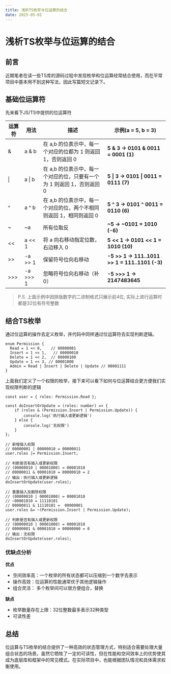 ```yaml
---
title: 浅析TS枚举与位运算的结合
date: 2025-05-01
---
```


# 浅析TS枚举与位运算的结合

## 前言
近期笔者在读一些TS库的源码过程中发现枚举和位运算经常结合使用，而在平常项目中基本用不到这种写法，因此写篇短文记录下。

## 基础位运算符
先来看下JS/TS中提供的位运算符

| 运算符 | 用法 | 描述 | 示例(a = 5, b = 3) |
| --- | --- | --- | --- |
| & | a & b | 在 a,b 的位表示中，每一个对应的位都为 1 则返回 1，否则返回 0 | **5 & 3 → 0101 & 0011 = 0001 (1)** |
| \| | a \| b | 在 a,b 的位表示中，每一个对应的位，只要有一个为 1 则返回 1，否则返回 0 | **5 \| 3 → 0101 \| 0011 = 0111 (7)** |
| \^ | a ^ b |在 a,b 的位表示中，每一个对应的位，两个不相同则返回 1，相同则返回 0  | **5  \^ 3 → 0101  \^ 0011 = 0110 (6)** |
| ~ | ~a | 所有位取反 | **~5 → ~0101 = 1010 (-6)** |
| << | a << 1 | 将 a 向右移动指定位数，右边移入 0 | **5 << 1 → 0101 << 1 = 1010 (10)** |
| >> | -a >> 1 | 保留符号位向右移动  | **-5 >> 1 → 111..1011 >> 1 = 111..1101 (-3)** |
| >>> | -a >>> 1 | 忽略符号位向右移动（补 0） | **-5 >>> 1 → 2147483645** |

>  P.S. 上面示例中因排版数字的二进制格式只展示前4位, 实际上进行运算时都是32位有符号整数

## 结合TS枚举
通过位运算的操作去定义枚举，并代码中同样通过位运算符去实现判断逻辑。
```TS
enum Permission {
  Read = 1 << 0,    // 00000001
  Insert = 1 << 1,   // 00000010
  Delete = 1 << 2,  // 00000100
  Update = 1 << 3, // 00001000
  Admin = Read | Insert | Delete | Update // 00001111
}
```
上面我们定义了一个权限的枚举，接下来可以看下如何与位运算结合更方便我们实现权限判断的逻辑
```TS
const user = { roles: Permission.Read };

const doInsertOrUpdate = (roles: number) => {
    if (roles & (Permission.Insert | Permission.Update)) {
        console.log('执行插入或更新逻辑')
    } else {
        console.log('无权限')
    }
};

// 新增插入权限
// 00000001 | 00000010 = 00000011
user.roles |= Permission.Insert;

// 判断是否有插入或更新权限
// (00000010 | 00001000) = 00001010
// 00000011 & 00001010 = 00000010 = 2
// 输出：执行插入或更新逻辑
doInsertOrUpdate(user.roles);

// 重置插入及删除权限
// (00000010 | 00001000) = 00001010
// ~00001010 = 11110101
// 00000011 & 11110101 =  00000001
user.roles &= ~(Permission.Insert | Permission.Update); 

// 判断是否有插入或更新权限
// (00000010 | 00001000) = 00001010
// 00000001 & 00001010 = 00000000 = 0
// 输出：无权限
doInsertOrUpdate(user.roles);
```

### 优缺点分析
**优点**
- 空间效率高：一个枚举的所有状态都可以压缩到一个数字去表示
- 操作高效：位运算的性能通常优于其他逻辑操作
- 组合灵活： 多个枚举间可以很方便组合，替换

**缺点** 
- 枚举数量存在上限：32位整数最多表示32种类型
- 可读性差


## 总结
位运算与TS枚举的结合提供了一种高效的状态管理方式，特别适合需要处理大量组合状态的场景。虽然它牺牲了一定的可读性，但在性能和空间效率上的优势使其成为底层库和框架中的常见模式。在实际项目中，也能根据团队情况和具体需求权衡使用。





